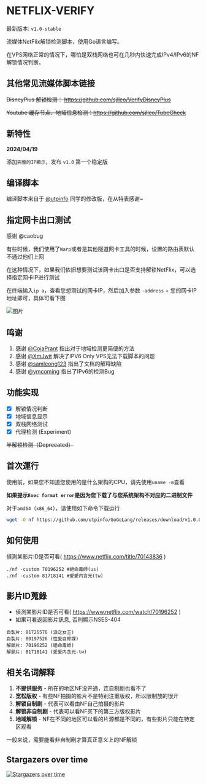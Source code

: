 # NETFLIX-VERIFY

最新版本: `v1.0-stable`

流媒体NetFlix解锁检测脚本，使用Go语言编写。

在VPS网络正常的情况下，哪怕是双栈网络也可在几秒内快速完成IPv4/IPv6的NF解锁情况判断。

## 其他常见流媒体脚本链接
~~DisneyPlus 解锁检测： https://github.com/sjlleo/VerifyDisneyPlus~~

~~Youtube 缓存节点、地域信息检测：https://github.com/sjlleo/TubeCheck~~

## 新特性

**2024/04/19**

添加`完整的IP顯示`，发布 `v1.0` 第一个稳定版

## 编译脚本

编译脚本来自于 [@utpinfo](https://github.com/utpinfo) 同学的修改版，在从特表感谢~

## 指定网卡出口测试

感谢 @caobug

有些时候，我们使用了`Warp`或者是其他隧道网卡工具的时候，设置的路由表默认不通过他们上网

在这种情况下，如果我们依旧想要测试该网卡出口是否支持解锁NetFlix，可以选择指定网卡IP进行测试

在终端输入`ip a`，查看您想测试的网卡IP，然后加入参数 `-address` + 您的网卡IP地址即可，具体可看下图

![图片](https://user-images.githubusercontent.com/13616352/169537511-8a10c9d2-3f4c-438a-b20a-8e5e31464259.png)


## 鸣谢

1. 感谢 [@CoiaPrant](https://github.com/CoiaPrant) 指出对于地域检测更简便的方法
2. 感谢 [@XmJwit](https://github.com/XmJwit) 解决了IPV6 Only VPS无法下载脚本的问题
3. 感谢 [@samleong123](https://github.com/samleong123) 指出了文档的解释缺陷
4. 感谢 [@ymcoming](https://github.com/ymcoming) 指出了IPv6的检测Bug

## 功能实现

- [X] 解锁情况判断
- [X] 地域信息显示
- [X] 双栈网络测试
- [X] 代理检测 (Experiment)

~~半解锁检测（Deprecated）~~

## 首次運行

使用前，如果您不知道您使用的是什么架构的CPU，请先使用`uname -m`查看

**如果提示`Exec format error`是因为您下载了与您系统架构不对应的二进制文件**

对于`amd64`（`x86_64`），请使用如下命令下载运行
```bash
wget -O nf https://github.com/utpinfo/GoGoLang/releases/download/v1.0.0/nf-utp && chmod +x nf && ./nf
```

## 如何使用

偵測某影片ID是否可看( https://www.netflix.com/title/70143836 )
```
./nf -custom 70196252 #絕命毒師(us)
./nf -custom 81718141 #愛愛内含光(tw)
```

## 影片ID蒐錄

* 偵測某影片ID是否可看( https://www.netflix.com/watch/70196252 )
* 如果可看返回影片訊息, 否則顯示NSES-404
```
自製片: 81726576 (淚之女王)
自製片: 80197526 (性愛自修課)
解鎖片: 70196252 (絕命毒師)
解鎖片: 81718141 (愛愛内含光-tw)
```

## 相关名词解释

1. **不提供服务** - 所在的地区NF没开通，连自制剧也看不了
2. **宽松版权** - 有些NF拍摄的影片不是特别注重版权，所以限制放的很开
3. **解锁自制剧** - 代表可以看由NF自己拍摄的影片
4. **解锁非自制剧** - 代表可以看NF买下的第三方版权影片
5. **地域解锁** - NF在不同的地区可以看的片源都是不同的，有些影片只能在特定区观看

一般来说，需要能看非自制剧才算真正意义上的NF解锁
## Stargazers over time

[![Stargazers over time](https://starchart.cc/sjlleo/netflix-verify.svg)](https://starchart.cc/sjlleo/netflix-verify)

